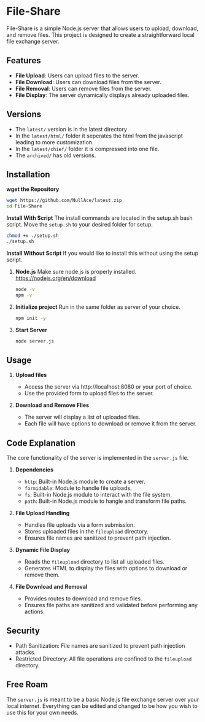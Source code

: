 # File-Share

File-Share is a simple Node.js server that allows users to upload, download, and remove files. This project is designed to create a straightforward local file exchange server.

## Features

- **File Upload**: Users can upload files to the server.
- **File Download**: Users can download files from the server.
- **File Removal**: Users can remove files from the server.
- **File Display**: The server dynamically displays already uploaded files.

## Versions

- The `latest/` version is in the latest directory
- In the `latest/html/` folder it seperates the html from the javascript leading to more customization.
- In the `latest/chief/` folder it is compressed into one file.
- The `archived/` has old versions.

## Installation

**wget the Repository**
   ```bash
   wget https://github.com/NullAce/latest.zip
   cd File-Share
   ```

**Install With Script**
The install commands are located in the setup.sh bash script.
Move the `setup.sh` to your desired folder for setup.
```bash
chmod +x ./setup.sh
./setup.sh
```

**Install Without Script**
If you would like to install this without using the setup script.
   
1. **Node.js**
   Make sure node.js is properly installed. https://nodejs.org/en/download
   ```bash
   node -v
   npm -v
   ```

2. **Initialize project**
   Run in the same folder as server of your choice.
   ```bash
   npm init -y
   ```

3. **Start Server**
   ```bash
   node server.js
   ```

## Usage

1. **Upload files**

   - Access the server via http://localhost:8080 or your port of choice.
   - Use the provided form to upload files to the server.

2. **Download and Remove FIles**

   - The server will display a list of uploaded files.
   - Each file will have options to download or remove it from the server.

## Code Explanation
The core functionality of the server is implemented in the `server.js` file.

1. **Dependencies**
   - `http`: Built-in Node.js module to create a server.
   - `formidable`: Module to handle file uploads.
   - `fs`: Built-in Node.js module to interact with the file system.
   - `path`: Built-in Node.js module to hangle and transform file paths.

2. **File Upload Handling**

   - Handles file uploads via a form submission.
   - Stores uploaded files in the `fileupload` directory.
   - Ensures file names are sanitized to prevent path injection.

3. **Dynamic File Display**

   - Reads the `fileupload` directory to list all uploaded files.
   - Generates HTML to display the files with options to download or remove them.

4. **File Download and Removal**

   - Provides routes to download and remove files.
   - Ensures file paths are sanitized and validated before performing any actions.

## Security
- Path Sanitization: File names are sanitized to prevent path injection attacks.
- Restricted Directory: All file operations are confined to the `fileupload` directory.

## Free Roam
The `server.js` is meant to be a basic Node.js file exchange server over your local internet. Everything can be edited and changed to be how you wish to use this for your own needs.

